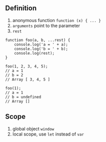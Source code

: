 ## Definition
1. anonymous function
```function (x) { ... }```
2. ```arguments``` point to the parameter
3. ```rest```
```
function foo(a, b, ...rest) {
    console.log('a = ' + a);
    console.log('b = ' + b);
    console.log(rest);
}

foo(1, 2, 3, 4, 5);
// a = 1
// b = 2
// Array [ 3, 4, 5 ]

foo(1);
// a = 1
// b = undefined
// Array []
```

## Scope
1. global object ```window```
2. local scope, use ```let``` instead of ```var```
